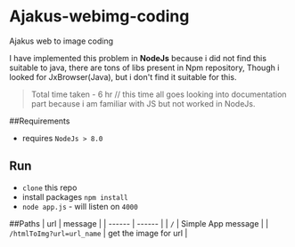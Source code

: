 # Ajakus-webimg-coding
Ajakus web to image coding



I have implemented this problem in **NodeJs** because i did not find this suitable to java, 
there are tons of libs present in Npm repository, Though i looked for JxBrowser(Java), 
but i don't find it suitable for this.

> Total time taken - 6 hr // this time all goes looking into documentation part because i am familiar with JS but not worked in NodeJs.

##Requirements

- requires `NodeJs > 8.0`



## Run
- `clone` this repo
- install packages `npm install`
- `node app.js` - will listen on `4000`




##Paths
| url | message |
| ------ | ------ |
| `/` | Simple App message |
| `/htmlToImg?url=url_name` | get the image for url |

